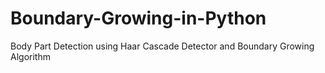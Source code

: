 # Boundary-Growing-in-Python
Body Part Detection using Haar Cascade Detector and Boundary Growing Algorithm
